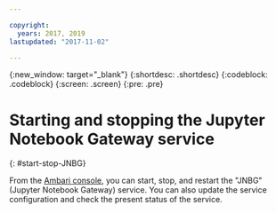 ```yaml
---

copyright:
  years: 2017, 2019
lastupdated: "2017-11-02"

---
```


<!-- Attribute definitions -->
{:new_window: target="_blank"}
{:shortdesc: .shortdesc}
{:codeblock: .codeblock}
{:screen: .screen}
{:pre: .pre}


# Starting and stopping the Jupyter Notebook Gateway service
{: #start-stop-JNBG}

From the [Ambari console](/docs/services/AnalyticsEngine?topic=AnalyticsEngine-adm-ambari), you can start, stop, and restart the "JNBG" (Jupyter Notebook Gateway) service. You can also update the service configuration and check the present status of the service.
